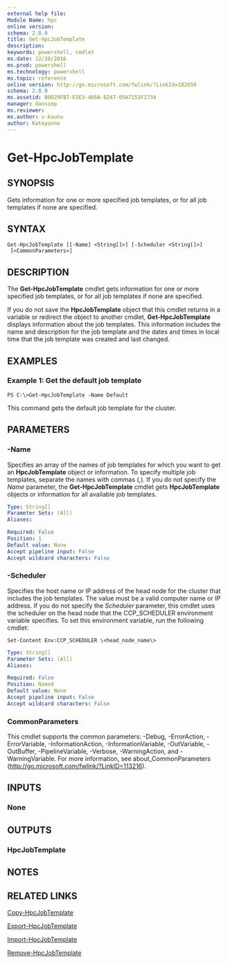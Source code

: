 ```yaml
---
external help file:
Module Name: hpc
online version:
schema: 2.0.0
title: Get-HpcJobTemplate
description:
keywords: powershell, cmdlet
ms.date: 12/20/2016
ms.prod: powershell
ms.technology: powershell
ms.topic: reference
online version: http://go.microsoft.com/fwlink/?LinkId=182659
schema: 2.0.0
ms.assetid: B0D29FB7-E5E3-466A-8247-05A7151F1734
manager: dansimp
ms.reviewer:
ms.author: v-kaunu
author: Kateyanne
---
```


# Get-HpcJobTemplate

## SYNOPSIS
Gets information for one or more specified job templates, or for all job templates if none are specified.

## SYNTAX

```
Get-HpcJobTemplate [[-Name] <String[]>] [-Scheduler <String[]>]
 [<CommonParameters>]
```

## DESCRIPTION
The **Get-HpcJobTemplate** cmdlet gets information for one or more specified job templates, or for all job templates if none are specified.

If you do not save the **HpcJobTemplate** object that this cmdlet returns in a variable or redirect the object to another cmdlet, **Get-HpcJobTemplate** displays information about the job templates.
This information includes the name and description for the job template and the dates and times in local time that the job template was created and last changed.

## EXAMPLES

### Example 1: Get the default job template
```
PS C:\>Get-HpcJobTemplate -Name Default
```

This command gets the default job template for the cluster.

## PARAMETERS

### -Name
Specifies an array of the names of job templates for which you want to get an **HpcJobTemplate** object or information.
To specify multiple job templates, separate the names with commas (,).
If you do not specify the *Name* parameter, the **Get-HpcJobTemplate** cmdlet gets **HpcJobTemplate** objects or information for all available job templates.

```yaml
Type: String[]
Parameter Sets: (All)
Aliases:

Required: False
Position: 1
Default value: None
Accept pipeline input: False
Accept wildcard characters: False
```

### -Scheduler
Specifies the host name or IP address of the head node for the cluster that includes the job templates.
The value must be a valid computer name or IP address.
If you do not specify the *Scheduler* parameter, this cmdlet uses the scheduler on the head node that the CCP_SCHEDULER environment variable specifies.
To set this environment variable, run the following cmdlet:

`Set-Content Env:CCP_SCHEDULER \<head_node_name\>`

```yaml
Type: String[]
Parameter Sets: (All)
Aliases:

Required: False
Position: Named
Default value: None
Accept pipeline input: False
Accept wildcard characters: False
```

### CommonParameters
This cmdlet supports the common parameters: -Debug, -ErrorAction, -ErrorVariable, -InformationAction, -InformationVariable, -OutVariable, -OutBuffer, -PipelineVariable, -Verbose, -WarningAction, and -WarningVariable. For more information, see about_CommonParameters (http://go.microsoft.com/fwlink/?LinkID=113216).

## INPUTS

### None

## OUTPUTS

### HpcJobTemplate

## NOTES

## RELATED LINKS

[Copy-HpcJobTemplate](./Copy-HpcJobTemplate.md)

[Export-HpcJobTemplate](./Export-HpcJobTemplate.md)

[Import-HpcJobTemplate](./Import-HpcJobTemplate.md)

[Remove-HpcJobTemplate](./Remove-HpcJobTemplate.md)
